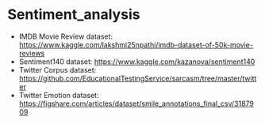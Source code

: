 # Sentiment_analysis
- IMDB Movie Review dataset: https://www.kaggle.com/lakshmi25npathi/imdb-dataset-of-50k-movie-reviews
- Sentiment140 dataset: https://www.kaggle.com/kazanova/sentiment140
- Twitter Corpus dataset: https://github.com/EducationalTestingService/sarcasm/tree/master/twitter
- Twitter Emotion dataset: https://figshare.com/articles/dataset/smile_annotations_final_csv/3187909
